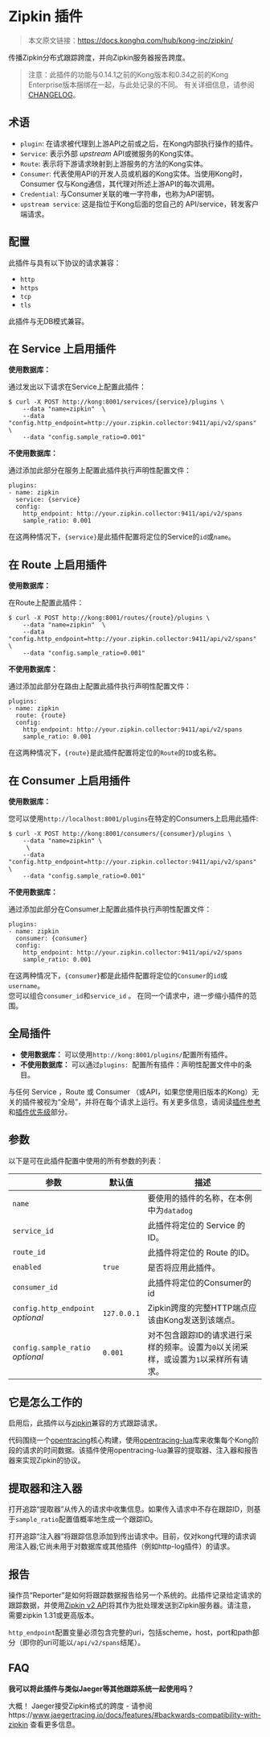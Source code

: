 # Zipkin 插件

> 本文原文链接：https://docs.konghq.com/hub/kong-inc/zipkin/

传播Zipkin分布式跟踪跨度，并向Zipkin服务器报告跨度。

> 注意：此插件的功能与0.14.1之前的Kong版本和0.34之前的Kong Enterprise版本捆绑在一起，与此处记录的不同。
有关详细信息，请参阅[CHANGELOG](https://github.com/Kong/kong/blob/master/CHANGELOG.md)。

## 术语

- `plugin`: 在请求被代理到上游API之前或之后，在Kong内部执行操作的插件。
- `Service`: 表示外部 *upstream* API或微服务的Kong实体。
- `Route`: 表示将下游请求映射到上游服务的方法的Kong实体。
- `Consumer`: 代表使用API的开发人员或机器的Kong实体。当使用Kong时，Consumer 仅与Kong通信，其代理对所述上游API的每次调用。
- `Credential`: 与Consumer关联的唯一字符串，也称为API密钥。
- `upstream service`: 这是指位于Kong后面的您自己的 API/service，转发客户端请求。

## 配置

此插件与具有以下协议的请求兼容：

- `http`
- `https`
- `tcp`
- `tls`

此插件与无DB模式兼容。

## 在 Service 上启用插件

**使用数据库：**

通过发出以下请求在Service上配置此插件：
```
$ curl -X POST http://kong:8001/services/{service}/plugins \
    --data "name=zipkin"  \
    --data "config.http_endpoint=http://your.zipkin.collector:9411/api/v2/spans" \
    --data "config.sample_ratio=0.001"
```

**不使用数据库：**

通过添加此部分在服务上配置此插件执行声明性配置文件：

```
plugins:
- name: zipkin
  service: {service}
  config: 
    http_endpoint: http://your.zipkin.collector:9411/api/v2/spans
    sample_ratio: 0.001
```
在这两种情况下，`{service}`是此插件配置将定位的Service的`id`或`name`。

## 在 Route 上启用插件

**使用数据库：**

在Route上配置此插件：

```
$ curl -X POST http://kong:8001/routes/{route}/plugins \
    --data "name=zipkin"  \
    --data "config.http_endpoint=http://your.zipkin.collector:9411/api/v2/spans" \
    --data "config.sample_ratio=0.001"
```

**不使用数据库：**

通过添加此部分在路由上配置此插件执行声明性配置文件：

```
plugins:
- name: zipkin
  route: {route}
  config: 
    http_endpoint: http://your.zipkin.collector:9411/api/v2/spans
    sample_ratio: 0.001
```

在这两种情况下，`{route}`是此插件配置将定位的`Route`的`ID`或名称。


## 在 Consumer 上启用插件

**使用数据库：**

您可以使用`http://localhost:8001/plugins`在特定的Consumers上启用此插件:

```
$ curl -X POST http://kong:8001/consumers/{consumer}/plugins \
    --data "name=zipkin" \
     \
    --data "config.http_endpoint=http://your.zipkin.collector:9411/api/v2/spans" \
    --data "config.sample_ratio=0.001"
```

**不使用数据库：**

通过添加此部分在Consumer上配置此插件执行声明性配置文件：

```
plugins:
- name: zipkin
  consumer: {consumer}
  config: 
    http_endpoint: http://your.zipkin.collector:9411/api/v2/spans
    sample_ratio: 0.001
```
在这两种情况下，`{consumer`}都是此插件配置将定位的`Consumer`的`id`或`username`。  
您可以组合`consumer_id`和`service_id` 。 
在同一个请求中，进一步缩小插件的范围。

## 全局插件

- **使用数据库：** 可以使用`http://kong:8001/plugins/`配置所有插件。
- **不使用数据库：** 可以通过`plugins: `配置所有插件：声明性配置文件中的条目。

与任何 Service ，Route 或 Consumer （或API，如果您使用旧版本的Kong）无关的插件被视为“全局”，并将在每个请求上运行。有关更多信息，请阅读[插件参考](https://docs.konghq.com/latest/admin-api/#add-plugin)和[插件优先级](https://docs.konghq.com/latest/admin-api/#precedence)部分。

## 参数

以下是可在此插件配置中使用的所有参数的列表：

| 参数 | 默认值 | 描述 |
| ---- | ------ | ---- |
| `name` |  |  要使用的插件的名称，在本例中为`datadog`  |
| `service_id` |  | 此插件将定位的 Service 的ID。|
| `route_id` |  |  此插件将定位的 Route 的ID。 |
| `enabled` |  `true` | 是否将应用此插件。  |
| `consumer_id` |  | 此插件将定位的Consumer的id  |
| `config.http_endpoint` <br> *optional* |  `127.0.0.1` | Zipkin跨度的完整HTTP端点应该由Kong发送到该端点。 |
| `config.sample_ratio` <br> *optional* | `0.001` | 对不包含跟踪ID的请求进行采样的频率。设置为`0`以关闭采样，或设置为`1`以采样所有请求。  |

## 它是怎么工作的

启用后，此插件以与[zipkin](https://zipkin.io/)兼容的方式跟踪请求。

代码围绕一个[opentracing](http://opentracing.io/)核心构建，使用[opentracing-lua](https://github.com/Kong/opentracing-lua)库来收集每个Kong阶段的请求的时间数据。该插件使用opentracing-lua兼容的提取器、注入器和报告器来实现Zipkin的协议。

## 提取器和注入器

打开追踪“提取器”从传入的请求中收集信息。如果传入请求中不存在跟踪ID，则基于`sample_ratio`配置值概率地生成一个跟踪ID。

打开追踪“注入器”将跟踪信息添加到传出请求中。目前，仅对kong代理的请求调用注入器;它尚未用于对数据库或其他插件（例如http-log插件）的请求。

## 报告

操作员“Reporter”是如何将跟踪数据报告给另一个系统的。此插件记录给定请求的跟踪数据，并使用[Zipkin v2 API](https://zipkin.io/zipkin-api/#/default/post_spans)将其作为批处理发送到Zipkin服务器。请注意，需要zipkin 1.31或更高版本。

`http_endpoint`配置变量必须包含完整的uri，包括scheme，host，port和path部分（即你的uri可能以`/api/v2/spans`结尾）。

## FAQ

**我可以将此插件与类似Jaeger等其他跟踪系统一起使用吗？**

大概！
Jaeger接受Zipkin格式的跨度 - 请参阅https://www.jaegertracing.io/docs/features/#backwards-compatibility-with-zipkin 查看更多信息。

